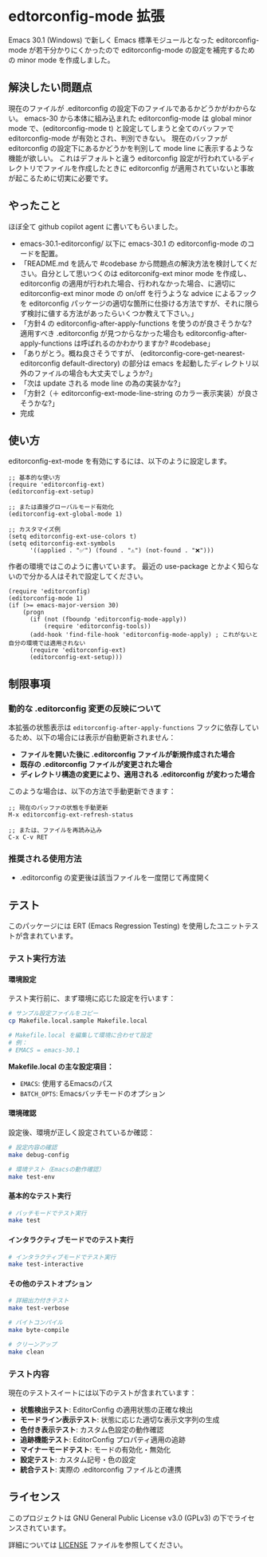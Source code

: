 # edtorconfig-mode 拡張

Emacs 30.1 (Windows) で新しく Emacs 標準モジュールとなった editorconfig-mode が若干分かりにくかったので editorconfig-mode の設定を補完するための minor mode を作成しました。

## 解決したい問題点

現在のファイルが .editorconfig の設定下のファイルであるかどうかがわからない。
emacs-30 から本体に組み込まれた editorconfig-mode は global minor mode で、(editorconfig-mode t) と設定してしまうと全てのバッファで editorconfig-mode が有効とされ、判別できない。
現在のバッファが editorconfig の設定下にあるかどうかを判別して mode line に表示するような機能が欲しい。
これはデフォルトと違う editorconfig 設定が行われているディレクトリでファイルを作成したときに editorconfig が適用されていないと事故が起こるために切実に必要です。

## やったこと

ほぼ全て github copilot agent に書いてもらいました。
- emacs-30.1-editorconfig/ 以下に emacs-30.1 の editorconfig-mode のコードを配置。
- 「README.md を読んで #codebase から問題点の解決方法を検討してください。自分として思いつくのは editorconifg-ext minor mode を作成し、editorconfig の適用が行われた場合、行われなかった場合、に適切に editorconfig-ext minor mode の on/off を行うような advice によるフックを editorconfig パッケージの適切な箇所に仕掛ける方法ですが、それに限らず検討に値する方法があったらいくつか教えて下さい。」
- 「方針4 の editorconfig-after-apply-functions を使うのが良さそうかな? 適用すべき .editorconfig が見つからなかった場合も editorconfig-after-apply-functions は呼ばれるのかわかりますか? #codebase」
- 「ありがとう。概ね良さそうですが、 (editorconfig-core-get-nearest-editorconfig default-directory) の部分は emacs を起動したディレクトリ以外のファイルの場合も大丈夫でしょうか?」
- 「次は update される mode line の為の実装かな?」
- 「方針2（＋ editorconfig-ext-mode-line-string のカラー表示実装）が良さそうかな?」
- 完成

## 使い方

editorconfig-ext-mode を有効にするには、以下のように設定します。

```elisp
;; 基本的な使い方
(require 'editorconfig-ext)
(editorconfig-ext-setup)

;; または直接グローバルモード有効化
(editorconfig-ext-global-mode 1)

;; カスタマイズ例
(setq editorconfig-ext-use-colors t)
(setq editorconfig-ext-symbols
      '((applied . "✅") (found . "⚠️") (not-found . "❌")))
```

作者の環境ではこのように書いています。
最近の use-package とかよく知らないので分かる人はそれで設定してください。

```elisp
(require 'editorconfig)
(editorconfig-mode 1)
(if (>= emacs-major-version 30)
    (progn
      (if (not (fboundp 'editorconfig-mode-apply))
          (require 'editorconfig-tools))
      (add-hook 'find-file-hook 'editorconfig-mode-apply) ; これがないと自分の環境では適用されない
      (require 'editorconfig-ext)
      (editorconfig-ext-setup)))
```

## 制限事項

### 動的な .editorconfig 変更の反映について
本拡張の状態表示は `editorconfig-after-apply-functions` フックに依存しているため、以下の場合には表示が自動更新されません：

- **ファイルを開いた後に .editorconfig ファイルが新規作成された場合**
- **既存の .editorconfig ファイルが変更された場合**
- **ディレクトリ構造の変更により、適用される .editorconfig が変わった場合**

このような場合は、以下の方法で手動更新できます：

```elisp
;; 現在のバッファの状態を手動更新
M-x editorconfig-ext-refresh-status

;; または、ファイルを再読み込み
C-x C-v RET
```

### 推奨される使用方法
- .editorconfig の変更後は該当ファイルを一度閉じて再度開く

## テスト

このパッケージには ERT (Emacs Regression Testing) を使用したユニットテストが含まれています。

### テスト実行方法

#### 環境設定

テスト実行前に、まず環境に応じた設定を行います：

```bash
# サンプル設定ファイルをコピー
cp Makefile.local.sample Makefile.local

# Makefile.local を編集して環境に合わせて設定
# 例：
# EMACS = emacs-30.1
```

**Makefile.local の主な設定項目：**
- `EMACS`: 使用するEmacsのパス
- `BATCH_OPTS`: Emacsバッチモードのオプション

#### 環境確認

設定後、環境が正しく設定されているか確認：

```bash
# 設定内容の確認
make debug-config

# 環境テスト（Emacsの動作確認）
make test-env
```

#### 基本的なテスト実行

```bash
# バッチモードでテスト実行
make test
```

#### インタラクティブモードでのテスト実行

```bash
# インタラクティブモードでテスト実行
make test-interactive
```

#### その他のテストオプション

```bash
# 詳細出力付きテスト
make test-verbose

# バイトコンパイル
make byte-compile

# クリーンアップ
make clean
```

### テスト内容

現在のテストスイートには以下のテストが含まれています：

- **状態検出テスト**: EditorConfig の適用状態の正確な検出
- **モードライン表示テスト**: 状態に応じた適切な表示文字列の生成
- **色付き表示テスト**: カスタム色設定の動作確認
- **追跡機能テスト**: EditorConfig プロパティ適用の追跡
- **マイナーモードテスト**: モードの有効化・無効化
- **設定テスト**: カスタム記号・色の設定
- **統合テスト**: 実際の .editorconfig ファイルとの連携

## ライセンス

このプロジェクトは GNU General Public License v3.0 (GPLv3) の下でライセンスされています。

詳細については [LICENSE](LICENSE) ファイルを参照してください。
